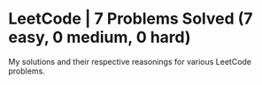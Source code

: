# LeetCode | 7 Problems Solved (7 easy, 0 medium, 0 hard)
My solutions and their respective reasonings for various LeetCode problems. 
